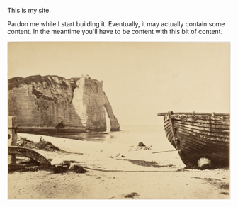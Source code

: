 This is my site.

Pardon me while I start building it. Eventually, it may actually contain some content.
In the meantime you'll have to be content with this bit of content.

![beach](/docs/assets/beach.jpg)
